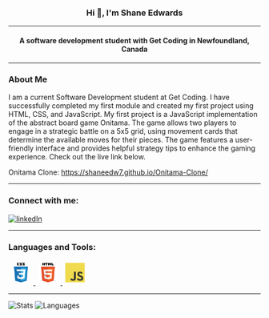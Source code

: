 <h3 align="center">Hi 👋, I'm Shane Edwards</h3>

***

<h4 align="center">A software development student with Get Coding in Newfoundland, Canada</h4>

***

### About Me

I am a current Software Development student at Get Coding. I have successfully completed my first module and created my first project using HTML, CSS, and JavaScript. My first project is a JavaScript implementation of the abstract board game Onitama. The game allows two players to engage in a strategic battle on a 5x5 grid, using movement cards that determine the available moves for their pieces. The game features a user-friendly interface and provides helpful strategy tips to enhance the gaming experience. Check out the live link below.

Onitama Clone: https://shaneedw7.github.io/Onitama-Clone/

***

### Connect with me:
<a href="https://www.linkedin.com/in/shaneedw/" target="blank"><img align="center" src="https://raw.githubusercontent.com/rahuldkjain/github-profile-readme-generator/master/src/images/icons/Social/linked-in-alt.svg" alt="linkedIn" height="30" width="40" /></a>

***

### Languages and Tools:
<p align="left">
  <a href="https://www.w3schools.com/css/" target="_blank"> 
    <img src="https://raw.githubusercontent.com/devicons/devicon/master/icons/css3/css3-original-wordmark.svg" alt="css3" width="40" height="40" style="padding: 5px; text-decoration: none;" /> 
  </a> 

  <a href="https://www.w3.org/html/" target="_blank"> 
    <img src="https://raw.githubusercontent.com/devicons/devicon/master/icons/html5/html5-original-wordmark.svg" alt="html5" width="40" height="40" style="padding: 5px;" /> 
  </a> 

  <a href="https://www.w3schools.com/js/" target="_blank"> 
    <img src="https://raw.githubusercontent.com/devicons/devicon/master/icons/javascript/javascript-original.svg" alt="javascript" width="40" height="40" style="padding: 5px;" /> 
  </a> 
</p>

***

![Stats](https://github-readme-stats.vercel.app/api?username=ShaneEdw7&show_icons=true&hide=contribs,prs) ![Languages](https://github-readme-stats.vercel.app/api/top-langs/?username=ShaneEdw7&layout=compact)


<!---
ShaneEdw7/ShaneEdw7 is a ✨ special ✨ repository because its `README.md` (this file) appears on your GitHub profile.
You can click the Preview link to take a look at your changes.
--->
